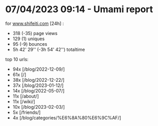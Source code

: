 # 07/04/2023 09:14 - Umami report
for www.shifeiti.com [24h] :

 - 318 (-35) page views
 - 129 (1) uniques
 - 95 (-9) bounces
 - 5h 42' 29'' (-3h 54' 42'') totaltime


top 10 urls:
 - 94x [/blog/2022-12-09/]
 - 61x [/]
 - 38x [/blog/2022-12-22/]
 - 37x [/blog/2023-01-12/]
 - 14x [/blog/2022-05-07/]
 - 11x [/about/]
 - 11x [/wiki/]
 - 10x [/blog/2023-02-03/]
 - 5x [/friends/]
 - 4x [/blog/categories/%E6%8A%80%E6%9C%AF/]


